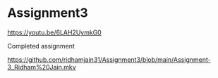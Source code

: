 # Assignment3
https://youtu.be/6LAH2UymkG0


Completed assignment


https://github.com/ridhamjain31/Assignment3/blob/main/Assignment-3_Ridham%20Jain.mkv

